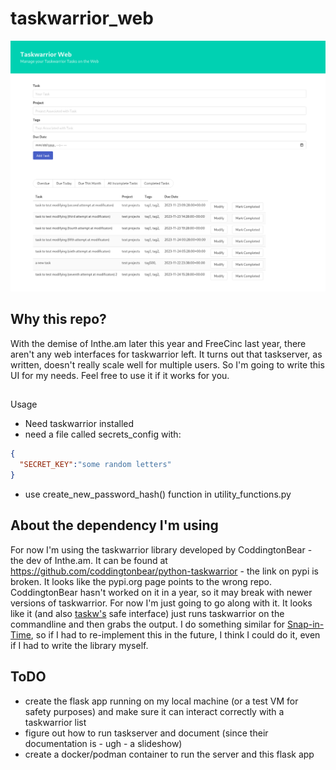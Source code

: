 # taskwarrior_web

![screenshot](https://github.com/djotaku/taskwarrior_web/blob/main/screenshots/Taskwarrior_web.png)

## Why this repo?

With the demise of Inthe.am later this year and FreeCinc last year, there aren't any web interfaces for taskwarrior left. It turns out that taskserver, as written, doesn't really scale well for multiple users. So I'm going to write this UI for my needs. Feel free to use it if it works for you.

##
Usage

- Need taskwarrior installed
- need a file called secrets_config with:

```json
{
  "SECRET_KEY":"some random letters"
}
```
- use create_new_password_hash() function in utility_functions.py

## About the dependency I'm using

For now I'm using the taskwarrior library developed by CoddingtonBear - the dev of Inthe.am. It can be found at https://github.com/coddingtonbear/python-taskwarrior - the link on pypi is broken. It looks like the pypi.org page points to the wrong repo. CoddingtonBear hasn't worked on it in a year, so it may break with newer versions of taskwarrior. For now I'm just going to go along with it. It looks like it (and also [taskw's](https://github.com/ralphbean/taskw) safe interface) just runs taskwarrior on the commandline and then grabs the output. I do something similar for [Snap-in-Time](https://github.com/djotaku/Snap-in-Time), so if I had to re-implement this in the future, I think I could do it, even if I had to write the library myself.

## ToDO

- create the flask app running on my local machine (or a test VM for safety purposes) and make sure it can interact correctly with a taskwarrior list
- figure out how to run taskserver and document (since their documentation is - ugh - a slideshow)
- create a docker/podman container to run the server and this flask app